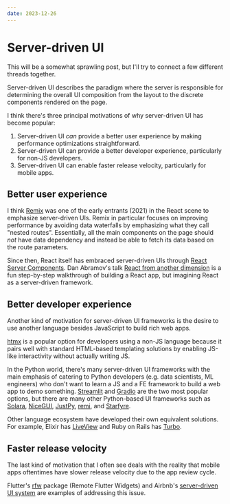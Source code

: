 ```yaml
---
date: 2023-12-26
---
```


# Server-driven UI

This will be a somewhat sprawling post, but I'll try to connect a few different threads together.

Server-driven UI describes the paradigm where the server is responsible for determining the overall UI composition from the layout to the discrete components rendered on the page.

I think there's three principal motivations of why server-driven UI has become popular:

1. Server-driven UI _can_ provide a better user experience by making performance optimizations straightforward.
1. Server-driven UI can provide a better developer experience, particularly for non-JS developers.
1. Server-driven UI can enable faster release velocity, particularly for mobile apps.

## Better user experience

I think [Remix](http://remix.run/) was one of the early entrants (2021) in the React scene to emphasize server-driven UIs. Remix in particular focuses on improving performance by avoiding data waterfalls by emphasizing what they call "nested routes". Essentially, all the main components on the page should *not* have data dependency and instead be able to fetch its data based on the route parameters.

Since then, React itself has embraced server-driven UIs through [React Server Components](https://react.dev/blog/2023/03/22/react-labs-what-we-have-been-working-on-march-2023#react-server-components). Dan Abramov's talk [React from another dimension](https://youtu.be/zMf_xeGPn6s?si=OBGe6XrTW_v-DC1Y) is a fun step-by-step walkthrough of building a React app, but imagining React as a server-driven framework.

## Better developer experience

Another kind of motivation for server-driven UI frameworks is the desire to use another language besides JavaScript to build rich web apps.

[htmx](https://htmx.org/) is a popular option for developers using a non-JS language because it pairs well with standard HTML-based templating solutions by enabling JS-like interactivity without actually writing JS.

In the Python world, there's many server-driven UI frameworks with the main emphasis of catering to Python developers (e.g. data scientists, ML engineers) who don't want to learn a JS and a FE framework to build a web app to demo something. [Streamlit](https://streamlit.io/) and [Gradio](https://www.gradio.app/) are the two most popular options, but there are many other Python-based UI frameworks such as [Solara](https://solara.dev/), [NiceGUI](https://nicegui.io/), [JustPy](https://justpy.io/), [remi](https://github.com/rawpython/remi), and [Starfyre](https://sanskar.wtf/posts/hello-starfyre).

Other language ecosystem have developed their own equivalent solutions. For example, Elixir has [LiveView](https://youtu.be/FADQAnq0RpA?si=zCECWqZhfk3LXM1V) and Ruby on Rails has [Turbo](https://turbo.hotwired.dev/).

## Faster release velocity

The last kind of motivation that I often see deals with the reality that mobile apps oftentimes have slower release velocity due to the app review cycle.

Flutter's [rfw](https://pub.dev/packages/rfw) package (Remote Flutter Widgets) and Airbnb's [server-driven UI system](https://youtu.be/Ir8lq4rSyyc?si=tcQMo-iDb0DpIJPp) are examples of addressing this issue.